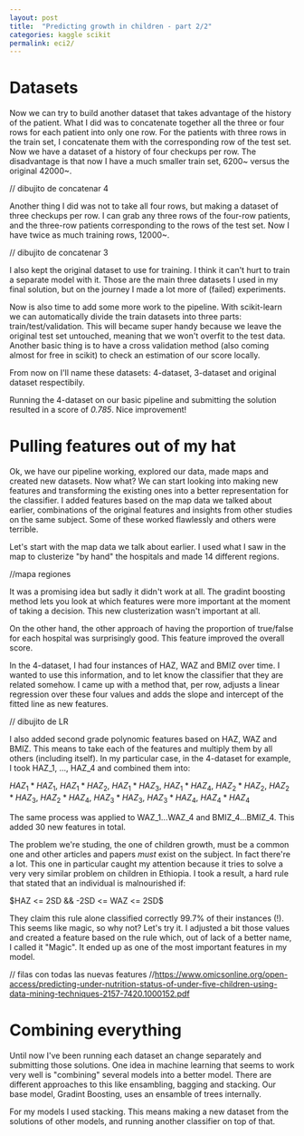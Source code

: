```yaml
---
layout: post
title:  "Predicting growth in children - part 2/2"
categories: kaggle scikit
permalink: eci2/
---
```


<!-- /_sass/minima/_layout -->



<!-- - cada uno de los diferentes datasets -->
# Datasets

Now we can try to build another dataset that takes advantage of the history of the patient. What I did was to concatenate together
all the three or four rows for each patient into only one row. For the patients with three rows in the train set, I concatenate them
with the corresponding row of the test set. Now we have a dataset of a history of four checkups per row.
The disadvantage is that now I have a much smaller train set, 6200~ versus the original 42000~.

// dibujito de concatenar 4

Another thing I did was not to take all four rows, but making a dataset of three checkups per row. I can grab any three rows of the four-row patients,
and the three-row patients corresponding to the rows of the test set. Now I have twice as much training rows, 12000~.

// dibujito de concatenar 3

I also kept the original dataset to use for training. I think it can't hurt to train a separate model with it.
Those are the main three datasets I used in my final solution, but on the journey I made a lot more of (failed) experiments.

Now is also time to add some more work to the pipeline. With scikit-learn we can automatically divide the train datasets into
three parts: train/test/validation. This will became super handy because we leave the original test set untouched, meaning that
we won't overfit to the test data. Another basic thing is to have a cross validation method (also coming almost for free in scikit)
to check an estimation of our score locally.

From now on I'll name these datasets: 4-dataset, 3-dataset and original dataset respectibily.

Running the 4-dataset on our basic pipeline and submitting the solution resulted in a score of *0.785*.
Nice improvement!

<!-- - feaures engs que se hicieron -->

# Pulling features out of my hat

Ok, we have our pipeline working, explored our data, made maps and created new datasets. Now what?
We can start looking into making new features and transforming the existing ones into a better representation for the classifier.
I added features based on the map data we talked about earlier, combinations of the original features and insights from other studies
on the same subject. Some of these worked flawlessly and others were terrible.

Let's start with the map data we talk about earlier. I used what I saw in the map to clusterize "by hand" the hospitals and made 14 different regions.

//mapa regiones

It was a promising idea but sadly it didn't work at all. The gradint boosting method lets you look at which features were more important
at the moment of taking a decision. This new clusterization wasn't important at all.

On the other hand, the other approach of having the proportion of true/false for each hospital was surprisingly good.
This feature improved the overall score.

In the 4-dataset, I had four instances of HAZ, WAZ and BMIZ over time. I wanted to use this information, and
to let know the classifier that they are related somehow. I came up with a method that, per row, adjusts a linear regression
over these four values and adds the slope and intercept of the fitted line as new features.

// dibujito de LR

I also added second grade polynomic features based on HAZ, WAZ and BMIZ. This means to take each of the features and multiply them by all others (including itself).
In my particular case, in the 4-dataset for example, I took HAZ_1, ..., HAZ_4 and combined them into:

$HAZ_1 * HAZ_1$, $HAZ_1 * HAZ_2$, $HAZ_1 * HAZ_3$, $HAZ_1 * HAZ_4$, $HAZ_2 * HAZ_2$, $HAZ_2 * HAZ_3$, $HAZ_2 * HAZ_4$, $HAZ_3 * HAZ_3$, $HAZ_3 * HAZ_4$, $HAZ_4 * HAZ_4$

The same process was applied to WAZ_1...WAZ_4 and BMIZ_4...BMIZ_4. This added 30 new features in total.


The problem we're studing, the one of children growth, must be a common one and other articles and papers *must* exist on the subject.
In fact there're a lot. This one in particular caught my attention because it tries to solve a very very similar problem on children
in Ethiopia. I took a result, a hard rule that stated that an individual is malnourished if:

$HAZ <= 2SD && -2SD <= WAZ <= 2SD$

They claim this rule alone classified correctly 99.7% of their instances (!). This seems like magic, so why not? Let's try it.
I adjusted a bit those values and created a feature based on the rule which, out of lack of a better name, I called it "Magic".
It ended up as one of the most important features in my model.

// filas con todas las nuevas features
//https://www.omicsonline.org/open-access/predicting-under-nutrition-status-of-under-five-children-using-data-mining-techniques-2157-7420.1000152.pdf

# Combining everything
<!-- - stacking -->
Until now I've been running each dataset an change separately and submitting those solutions. One idea in machine learning that
seems to work very well is "combining" several models into a better model. There are different approaches to this like ensambling, bagging and stacking.
Our base model, Gradint Boosting, uses an ensamble of trees internally.

For my models I used stacking. This means making a new dataset from the solutions of other models, and running another
classifier on top of that.


<!-- - modelo y puntaje final -->
<!-- - cosas que mejorar y cosas que quedaron -->
<!-- - conclusion de la historia -->
